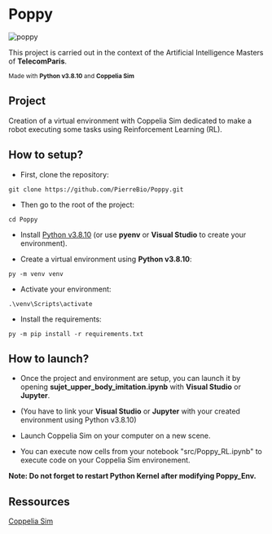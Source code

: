 # Poppy

![poppy](https://github.com/PierreBio/Poppy/assets/45881846/b8e52bd4-a2ce-4758-8147-6c9afbb46cbb)

This project is carried out in the context of the Artificial Intelligence Masters of **TelecomParis**.

<sub>Made with __Python v3.8.10__ and __Coppelia Sim__ </sub>

## Project

Creation of a virtual environment with Coppelia Sim dedicated to make a robot executing some tasks using Reinforcement Learning (RL).

## How to setup?

- First, clone the repository:

```
git clone https://github.com/PierreBio/Poppy.git
```

- Then go to the root of the project:

```
cd Poppy
```

- Install [Python v3.8.10](https://www.python.org/downloads/release/python-3810/) (or use __pyenv__ or __Visual Studio__ to create your environment).

- Create a virtual environment using **Python v3.8.10**:

```
py -m venv venv
```

- Activate your environment:

```
.\venv\Scripts\activate
```

- Install the requirements:

```
py -m pip install -r requirements.txt
```

## How to launch?

- Once the project and environment are setup, you can launch it by opening **sujet_upper_body_imitation.ipynb** with __Visual Studio__ or __Jupyter__.

- (You have to link your **Visual Studio** or **Jupyter** with your created environment using Python v3.8.10)

- Launch Coppelia Sim on your computer on a new scene.

- You can execute now cells from your notebook "src/Poppy_RL.ipynb" to execute code on your Coppelia Sim environement.


__Note: Do not forget to restart Python Kernel after modifying Poppy_Env.__

## Ressources

[Coppelia Sim](https://www.coppeliarobotics.com/)
